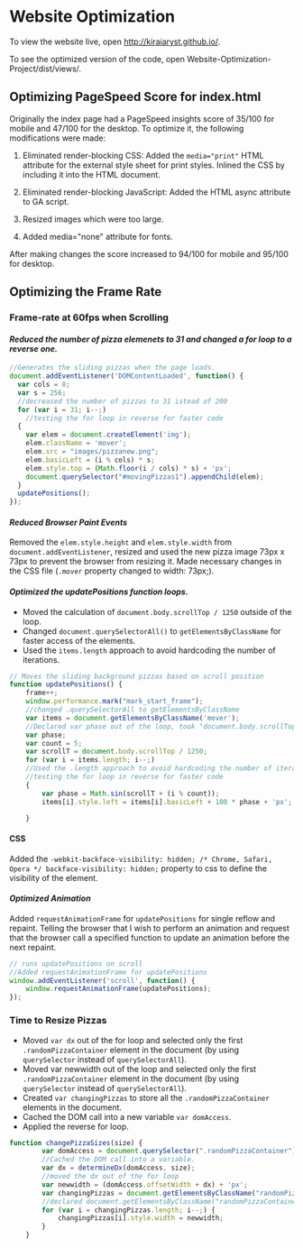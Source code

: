 # Website Optimization

To view the website live, open http://kiraiaryst.github.io/.

To see the optimized version of the code, open Website-Optimization-Project/dist/views/.

## Optimizing PageSpeed Score for index.html

Originally the index page had a PageSpeed insights score of 35/100 for mobile and 47/100 for the desktop. To optimize it, the following modifications were made:

1. Eliminated render-blocking CSS:
Added the `media="print"` HTML attribute for the external style sheet for print styles.
Inlined the CSS by including it into the HTML document.

2. Eliminated render-blocking JavaScript:
Added the HTML async attribute to GA script.

3. Resized images which were too large.

4. Added media="none" attribute for fonts.

After making changes the score increased to 94/100 for mobile and 95/100 for desktop.

## Optimizing the Frame Rate

### Frame-rate at 60fps when Scrolling

#### *Reduced the number of pizza elemenets to 31 and changed a for loop to a reverse one.*

```js
//Generates the sliding pizzas when the page loads.
document.addEventListener('DOMContentLoaded', function() {
  var cols = 8;
  var s = 256;
  //decreased the number of pizzas to 31 istead of 200
  for (var i = 31; i--;)
    //testing the for loop in reverse for faster code
  {
    var elem = document.createElement('img');
    elem.className = 'mover';
    elem.src = "images/pizzanew.png";
    elem.basicLeft = (i % cols) * s;
    elem.style.top = (Math.floor(i / cols) * s) + 'px';
    document.querySelector("#movingPizzas1").appendChild(elem);
  }
  updatePositions();
});
```

#### *Reduced Browser Paint Events*
Removed the `elem.style.height` and `elem.style.width` from `document.addEventListener`, resized and used the new pizza image 73px x 73px to prevent the browser from resizing it. 
Made necessary changes in the CSS file (`.mover` property changed to width: 73px;).


#### *Optimized the updatePositions function loops.*

 * Moved the calculation of `document.body.scrollTop / 1250` outside of the loop.
 * Changed `document.querySelectorAll()` to `getElementsByClassName` for faster access of the elements.
 * Used the `items.length` approach to avoid hardcoding the number of iterations.

```js
// Moves the sliding background pizzas based on scroll position
function updatePositions() {
    frame++;
    window.performance.mark("mark_start_frame");
    //changed .querySelectorAll to getElementsByClassName
    var items = document.getElementsByClassName('mover');
    //Declared var phase out of the loop, took "document.body.scrollTop / 1250" to a separate variable.
    var phase;
    var count = 5;
    var scrollT = document.body.scrollTop / 1250;
    for (var i = items.length; i--;)
    //Used the .length approach to avoid hardcoding the number of iterations.
    //testing the for loop in reverse for faster code 
    {
        var phase = Math.sin(scrollT + (i % count));
        items[i].style.left = items[i].basicLeft + 100 * phase + 'px';

    }
```

#### CSS
Added the `-webkit-backface-visibility: hidden; /* Chrome, Safari, Opera */
backface-visibility: hidden;` property to css to define the visibility of the element.

#### *Optimized Animation*
Added `requestAnimationFrame` for `updatePositions` for single reflow and repaint.
Telling the browser that I wish to perform an animation and request that the browser call a specified function to update an animation before the next repaint.

```js
// runs updatePositions on scroll
//Added requestAnimationFrame for updatePositions
window.addEventListener('scroll', function() {
    window.requestAnimationFrame(updatePositions);
});
```

### Time to Resize Pizzas

* Moved `var dx` out of the for loop and selected only the first `.randomPizzaContainer` element in the document (by using `querySelector` instead of `querySelectorAll`).
* Moved var newwidth out of the loop and selected only the first `.randomPizzaContainer` element in the document (by using `querySelector` instead of `querySelectorAll`).
* Created `var changingPizzas` to store all the `.randomPizzaContainer` elements in the document.
* Cached the DOM call into a new variable `var domAccess`.
* Applied the reverse for loop.

```js
function changePizzaSizes(size) {
        var domAccess = document.querySelector(".randomPizzaContainer");
        //Cached the DOM call into a variable.
        var dx = determineDx(domAccess, size);
        //moved the dx out of the for loop
        var newwidth = (domAccess.offsetWidth + dx) + 'px';
        var changingPizzas = document.getElementsByClassName("randomPizzaContainer");
        //declared document.getElementsByClassName("randomPizzaContainer") in a separate variable
        for (var i = changingPizzas.length; i--;) {
            changingPizzas[i].style.width = newwidth;
        }
    }
```
